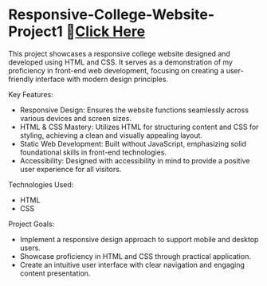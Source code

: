 # Responsive-College-Website-Project1 🚀[Click Here](https://suzocx.github.io/Responsive-College-Website-Project-/)

 
This project showcases a responsive college website designed and developed using HTML and CSS. It serves as a demonstration of my proficiency in front-end web development, focusing on creating a user-friendly interface with modern design principles.

Key Features:
- Responsive Design: Ensures the website functions seamlessly across various devices and screen sizes.
- HTML & CSS Mastery: Utilizes HTML for structuring content and CSS for styling, achieving a clean and visually appealing layout.
- Static Web Development: Built without JavaScript, emphasizing solid foundational skills in front-end technologies.
- Accessibility: Designed with accessibility in mind to provide a positive user experience for all visitors.
  
Technologies Used:
- HTML
- CSS

Project Goals:
- Implement a responsive design approach to support mobile and desktop users.
- Showcase proficiency in HTML and CSS through practical application.
- Create an intuitive user interface with clear navigation and engaging content presentation.
